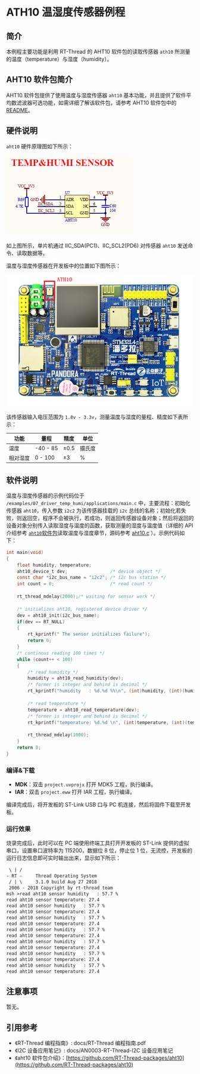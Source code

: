 # ATH10 温湿度传感器例程

## 简介

本例程主要功能是利用 RT-Thread 的 AHT10 软件包的读取传感器 `ath10` 所测量的温度（temperature）与湿度（humidity）。

## AHT10 软件包简介

AHT10 软件包提供了使用温度与湿度传感器 `aht10` 基本功能，并且提供了软件平均数滤波器可选功能，如需详细了解该软件包，请参考 AHT10 软件包中的 [README](https://github.com/RT-Thread-packages/aht10/blob/master/README.md)。

## 硬件说明

`aht10` 硬件原理图如下所示：

![温湿度传感器连接原理图](../../docs/figures/07_driver_temp_humi/aht10-hardware.png)

如上图所示，单片机通过 IIC_SDA(PC1)、IIC_SCL2(PD6) 对传感器 `aht10` 发送命令、读取数据等。

温度与湿度传感器在开发板中的位置如下图所示：

![温湿度传感器位置](../../docs/figures/07_driver_temp_humi/aht10-location.png)

该传感器输入电压范围为 `1.8v - 3.3v`，测量温度与湿度的量程、精度如下表所示：

| 功能 | 量程         | 精度    | 单位 |
| ---- | ------------ | ------- |-----|
| 温度 | -40 - 85 | ±0.5 |摄氏度|
| 相对湿度 | 0 - 100 | ±3   |%|

## 软件说明

温度与湿度传感器的示例代码位于 `/examples/07_driver_temp_humi/applications/main.c` 中，主要流程：初始化传感器 `aht10`，传入参数 `i2c2` 为该传感器挂载的 `i2c` 总线的名称；初始化若失败，则返回空，程序不会被执行，若成功，则返回传感器设备对象；然后将返回的设备对象分别传入读取湿度与温度的函数，获取测量的湿度与温度值（详细的 API 介绍参考 [`aht10`软件包](https://github.com/RT-Thread-packages/aht10)读取温度与湿度章节，源码参考 [aht10.c](https://github.com/RT-Thread-packages/aht10/blob/master/aht10.c) ）。示例代码如下：


```c
int main(void)
{
    float humidity, temperature;
    aht10_device_t dev;                /* device object */
    const char *i2c_bus_name = "i2c2"; /* i2c bus station */
    int count = 0;                     /* read count */

    rt_thread_mdelay(2000);/* waiting for sensor work */
	
    /* initializes aht10, registered device driver */
    dev = aht10_init(i2c_bus_name);
    if(dev == RT_NULL)
    {
        rt_kprintf(" The sensor initializes failure");
        return 0;
    }
    /* continous reading 100 times */
    while (count++ < 100)  
    {
        /* read humidity */
        humidity = aht10_read_humidity(dev);
        /* former is integer and behind is decimal */
        rt_kprintf("humidity   : %d.%d %%\n", (int)humidity, (int)(humidity * 10) % 10); 

        /* read temperature */
        temperature = aht10_read_temperature(dev);
        /* former is integer and behind is decimal */
        rt_kprintf("temperature: %d.%d \n", (int)temperature, (int)(temperature * 10) % 10); 

        rt_thread_mdelay(1000);
    }
    return 0;
}
```

### 编译&下载

- **MDK**：双击 `project.uvprojx` 打开 MDK5 工程，执行编译。
- **IAR**：双击 `project.eww` 打开 IAR 工程，执行编译。

编译完成后，将开发板的 ST-Link USB 口与 PC 机连接，然后将固件下载至开发板。

### 运行效果

烧录完成后，此时可以在 PC 端使用终端工具打开开发板的 ST-Link 提供的虚拟串口，设置串口波特率为 115200，数据位 8 位，停止位 1 位，无流控，开发板的运行日志信息即可实时输出出来，显示如下所示：

```shell
 \ | /
- RT -     Thread Operating System
 / | \     3.1.0 build Aug 27 2018
 2006 - 2018 Copyright by rt-thread team
msh >read aht10 sensor humidity   : 57.7 %
read aht10 sensor temperature: 27.4 
read aht10 sensor humidity   : 57.7 %
read aht10 sensor temperature: 27.4 
read aht10 sensor humidity   : 57.7 %
read aht10 sensor temperature: 27.4 
read aht10 sensor humidity   : 57.7 %
read aht10 sensor temperature: 27.4 
read aht10 sensor humidity   : 57.7 %
read aht10 sensor temperature: 27.4 
read aht10 sensor humidity   : 57.7 %
read aht10 sensor temperature: 27.4 
read aht10 sensor humidity   : 57.7 %
read aht10 sensor temperature: 27.4 
```

## 注意事项

暂无。

## 引用参考

- 《RT-Thread 编程指南》: docs/RT-Thread 编程指南.pdf
- 《I2C 设备应用笔记》: docs/AN0003-RT-Thread-I2C 设备应用笔记
- 《aht10 软件包介绍》：[https://github.com/RT-Thread-packages/aht10](https://github.com/RT-Thread-packages/aht10)


